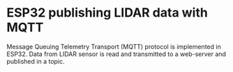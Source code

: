 # ESP32 publishing LIDAR data with MQTT
Message Queuing Telemetry Transport (MQTT) protocol is implemented in ESP32. Data from LIDAR sensor is read and transmitted to a web-server and published in a topic.
